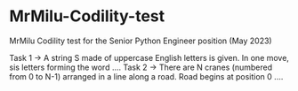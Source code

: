 # MrMilu-Codility-test

MrMilu Codility test for the Senior Python Engineer position (May 2023)

Task 1 -> A string S made of uppercase English letters is given. In one move, sis letters forming the word ....
Task 2 -> There are N cranes (numbered from 0 to N-1) arranged in a line along a road. Road begins at position 0 ....
